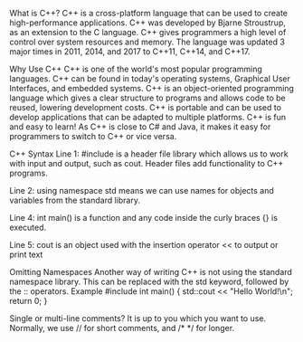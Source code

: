 What is C++?
C++ is a cross-platform language that can be used to create high-performance applications.
C++ was developed by Bjarne Stroustrup, as an extension to the C language.
C++ gives programmers a high level of control over system resources and memory.
The language was updated 3 major times in 2011, 2014, and 2017 to C++11, C++14, and C++17.

Why Use C++
C++ is one of the world's most popular programming languages.
C++ can be found in today's operating systems, Graphical User Interfaces, and embedded systems.
C++ is an object-oriented programming language which gives a clear structure to programs and allows code to be reused, lowering development costs.
C++ is portable and can be used to develop applications that can be adapted to multiple platforms.
C++ is fun and easy to learn!
As C++ is close to C# and Java, it makes it easy for programmers to switch to C++ or vice versa.

C++ Syntax
Line 1: #include <iostream> is a header file library which allows us to work with input and output, such as cout.
Header files add functionality to C++ programs.

Line 2: using namespace std means we can use names for objects and variables from the standard library.

Line 4: int main() is a function and any code inside the curly braces {} is executed.

Line 5: cout is an object used with the insertion operator << to output or print text

Omitting Namespaces
Another way of writing C++ is not using the standard namespace library. This can be replaced with the std keyword, followed by the :: operators.
Example
#include <iostream>
int main()
{
  std::cout << "Hello World!\n";
  return 0;
}

Single or multi-line comments?
It is up to you which you want to use. Normally, we use // for short comments, and /* */ for longer.

